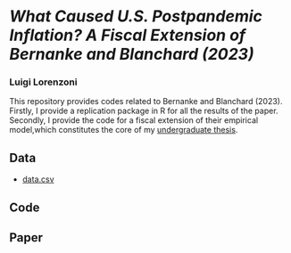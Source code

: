 # _What Caused U.S. Postpandemic Inflation? A Fiscal Extension of Bernanke and Blanchard (2023)_
### Luigi Lorenzoni
This repository provides codes related to Bernanke and Blanchard (2023). Firstly, I provide a replication package in R for all the results of the paper. Secondly, I provide the code for a fiscal extension of their empirical model,which constitutes the core of my [undergraduate thesis](https://www.dropbox.com/scl/fi/b37gdpdzzeugwhygr2tqg/tesi_lorenzoni_def.pdf?rlkey=h1hlmgj1177jjxcz2m4cpgpr6&st=rxwyc3uq&dl=0).

## Data
* [data.csv](data_us.csv)

## Code

## Paper
